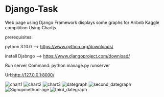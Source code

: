 
# Django-Task
Web page using Django Framework displays some graphs for Aribnb Kaggle compitition Using Chartjs.

prerequisites:

python 3.10.0 --> https://www.python.org/downloads/

install Djabngo --> https://www.djangoproject.com/download/

Run server Command: python manage.py runserver

Url:http://127.0.0.1:8000/

![chart1](https://user-images.githubusercontent.com/47599734/138139715-fd9f6914-40c8-4e94-bd11-d47457f0f2a1.PNG)
![chart2](https://user-images.githubusercontent.com/47599734/138139731-d687ab3d-8973-4261-a1b2-a6aead6bf1be.PNG)
![chart3](https://user-images.githubusercontent.com/47599734/138139738-498249f9-80d0-4a34-a42b-31a1a9b0534e.PNG)
![dategraph](https://user-images.githubusercontent.com/47599734/138139743-452a947b-bc8b-4e3f-be9a-32f4b226b730.PNG)
![second_dategraph](https://user-images.githubusercontent.com/47599734/138139756-b2453f73-2443-4583-8fe8-d620b039feb0.PNG)
![Signupmethod-age](https://user-images.githubusercontent.com/47599734/138139764-84c77da0-b4b4-449d-948d-6a23a97db22e.PNG)
![third_dategraph](https://user-images.githubusercontent.com/47599734/138139773-740a39ea-4204-4c32-af2c-0a2200af8e17.PNG)
